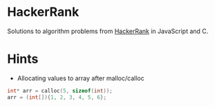 # HackerRank

Solutions to algorithm problems from [HackerRank](https://www.hackerrank.com) in JavaScript and C.

# Hints
- Allocating values to array after malloc/calloc
```c
int* arr = calloc(5, sizeof(int));
arr = (int[]){1, 2, 3, 4, 5, 6};
```
